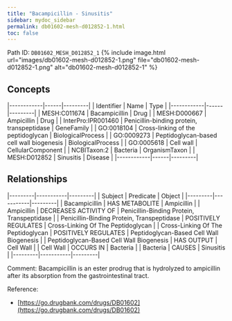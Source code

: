 ```yaml
---
title: "Bacampicillin - Sinusitis"
sidebar: mydoc_sidebar
permalink: db01602-mesh-d012852-1.html
toc: false 
---
```



Path ID: `DB01602_MESH_D012852_1`
{% include image.html url="images/db01602-mesh-d012852-1.png" file="db01602-mesh-d012852-1.png" alt="db01602-mesh-d012852-1" %}

## Concepts

|------------|------|---------|
| Identifier | Name | Type    |
|------------|------|---------|
| MESH:C011674 | Bacampicillin | Drug |
| MESH:D000667 | Ampicillin | Drug |
| InterPro:IPR001460 | Penicillin-binding protein, transpeptidase | GeneFamily |
| GO:0018104 | Cross-linking of the peptidoglycan | BiologicalProcess |
| GO:0009273 | Peptidoglycan-based cell wall biogenesis | BiologicalProcess |
| GO:0005618 | Cell wall | CellularComponent |
| NCBITaxon:2 | Bacteria | OrganismTaxon |
| MESH:D012852 | Sinusitis | Disease |
|------------|------|---------|

## Relationships

|---------|-----------|---------|
| Subject | Predicate | Object  |
|---------|-----------|---------|
| Bacampicillin | HAS METABOLITE | Ampicillin |
| Ampicillin | DECREASES ACTIVITY OF | Penicillin-Binding Protein, Transpeptidase |
| Penicillin-Binding Protein, Transpeptidase | POSITIVELY REGULATES | Cross-Linking Of The Peptidoglycan |
| Cross-Linking Of The Peptidoglycan | POSITIVELY REGULATES | Peptidoglycan-Based Cell Wall Biogenesis |
| Peptidoglycan-Based Cell Wall Biogenesis | HAS OUTPUT | Cell Wall |
| Cell Wall | OCCURS IN | Bacteria |
| Bacteria | CAUSES | Sinusitis |
|---------|-----------|---------|

Comment: Bacampicillin is an ester prodrug that is hydrolyzed to ampicillin after its absorption from the gastrointestinal tract.

Reference: 
  - [https://go.drugbank.com/drugs/DB01602](https://go.drugbank.com/drugs/DB01602)
